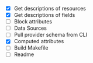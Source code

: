 - [x] Get descriptions of resources
- [x] Get descriptions of fields
- [ ] Block attributes
- [ ] Data Sources
- [ ] Pull provider schema from CLI
- [x] Computed attributes
- [ ] Build Makefile
- [ ] Readme